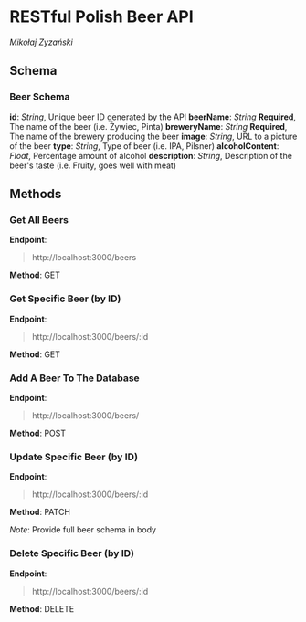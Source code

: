# RESTful Polish Beer API
*Mikołaj Zyzański*

## Schema
### Beer Schema
**id**: *String*, Unique beer ID generated by the API
**beerName**: *String* **Required**, The name of the beer (i.e. Żywiec, Pinta)
**breweryName**: *String* **Required**, The name of the brewery producing the beer
**image**: *String*, URL to a picture of the beer
**type**: *String*, Type of beer (i.e. IPA, Pilsner)
**alcoholContent**: *Float*, Percentage amount of alcohol
**description**: *String*, Description of the beer's taste (i.e. Fruity, goes well with meat)

## Methods

### Get All Beers

**Endpoint**:

> http://localhost:3000/beers

**Method**: GET


### Get Specific Beer (by ID)

**Endpoint**:

> http://localhost:3000/beers/:id

**Method**: GET


### Add A Beer To The Database

**Endpoint**:

> http://localhost:3000/beers/

**Method**: POST


### Update Specific Beer (by ID)

**Endpoint**:

> http://localhost:3000/beers/:id

**Method**: PATCH

*Note*: Provide full beer schema in body


### Delete Specific Beer (by ID)

**Endpoint**:

> http://localhost:3000/beers/:id

**Method**: DELETE

